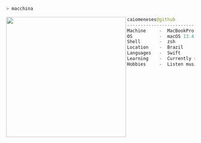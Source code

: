 ```zsh
> macchina
```

<img align="left" src="https://pbs.twimg.com/media/EdEp4C7WsAEemmC?format=png&name=small" width="320"/>

```swift
caiomeneses@github
-------------------------
Machine     -  MacBookPro M1 2020
OS          -  macOS 13.4 Ventura
Shell       -  zsh
Location    -  Brazil
Languages   -  Swift
Learning    -  Currently studying SwiftUI 
Hobbies     -  Listen music and gaming
```
